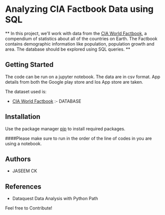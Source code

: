 # Analyzing CIA Factbook Data using SQL

** In this project, we'll work with data from the [CIA World Factbook](https://www.cia.gov/library/publications/the-world-factbook/), a compendium of statistics about all of the countries on Earth. The Factbook contains demographic information like population, population growth and area. The database should be explored using SQL queries. **

## Getting Started

The code can be run on a jupyter notebook. The data are in csv format. App details from both the Google play store and Ios App store are taken.

The dataset used is:
* [CIA World Factbook](https://www.cia.gov/library/publications/the-world-factbook/) :- DATABASE

## Installation

Use the package manager [pip](https://pip.pypa.io/en/stable/) to install required packages.

####Please make sure to run in the order of the line of codes in you are using a notebook.

## Authors

* JASEEM CK

## References

* Dataquest Data Analysis with Python Path

Feel free to Contribute!
